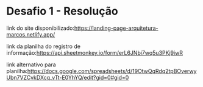 # Desafio 1 - Resolução

link do site disponibilizado:https://landing-page-arquitetura-marcos.netlify.app/

link da planilha do registro de informação:https://api.sheetmonkey.io/form/erL6JNbi7wq5u3PKj9iwR

link alternativo para planilha:https://docs.google.com/spreadsheets/d/19OtwQqRdq2tpBOverwyUbn7VZCvkDXcq_vTt-E0YhYQ/edit?gid=0#gid=0
